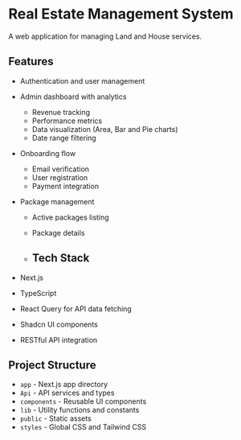 # Real Estate Management System
A web application for managing Land and House services.

## Features

- Authentication and user management
- Admin dashboard with analytics
  - Revenue tracking
  - Performance metrics
  - Data visualization (Area, Bar and Pie charts)
  - Date range filtering
- Onboarding flow
  - Email verification
  - User registration
  - Payment integration
- Package management
  - Active packages listing
  - Package details
 
  - ## Tech Stack

- Next.js
- TypeScript
- React Query for API data fetching
- Shadcn UI components
- RESTful API integration

## Project Structure

- `app` - Next.js app directory
- `Api` - API services and types
- `components` - Reusable UI components
- `lib` - Utility functions and constants
- `public` - Static assets
- `styles` - Global CSS and Tailwind CSS
